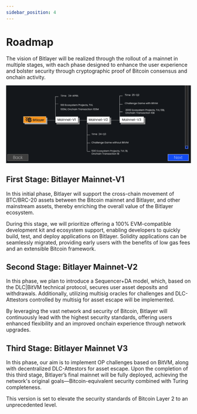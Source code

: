 ```yaml
---
sidebar_position: 4
---
```


# Roadmap
The vision of Bitlayer will be realized through the rollout of a mainnet in multiple stages, with each phase designed to enhance the user experience and bolster security through cryptographic proof of Bitcoin consensus and onchain activity.

![Roadmap](Roadmap.PNG)

## First Stage: Bitlayer Mainnet-V1
In this initial phase, Bitlayer will support the cross-chain movement of BTC/BRC-20 assets between the Bitcoin mainnet and Bitlayer, and other mainstream assets, thereby enriching the overall value of the Bitlayer ecosystem.

During this stage, we will prioritize offering a 100% EVM-compatible development kit and ecosystem support, enabling developers to quickly build, test, and deploy applications on Bitlayer. Solidity applications can be seamlessly migrated, providing early users with the benefits of low gas fees and an extensible Bitcoin framework.

## Second Stage: Bitlayer Mainnet-V2

In this phase, we plan to introduce a Sequencer+DA model, which, based on the DLC|BitVM technical protocol, secures user asset deposits and withdrawals. Additionally, utilizing multisig oracles for challenges and DLC-Attestors controlled by multisig for asset escape will be implemented.

By leveraging the vast network and security of Bitcoin, Bitlayer will continuously lead with the highest security standards, offering users enhanced flexibility and an improved onchain experience through network upgrades.

## Third Stage: Bitlayer Mainnet V3
In this phase, our aim is to implement OP challenges based on BitVM, along with decentralized DLC-Attestors for asset escape.
Upon the completion of this third stage, Bitlayer’s final mainnet will be fully deployed, achieving the network's original goals—Bitcoin-equivalent security combined with Turing completeness. 

This version is set to elevate the security standards of Bitcoin Layer 2 to an unprecedented level.
